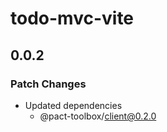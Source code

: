 # todo-mvc-vite

## 0.0.2

### Patch Changes

- Updated dependencies
  - @pact-toolbox/client@0.2.0
